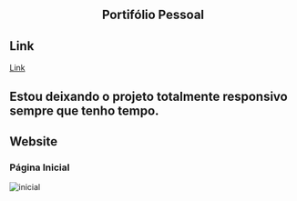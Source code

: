 <h2 align="center"> 
	Portifólio Pessoal
</h2>

## Link
[Link](https://matcastro.vercel.app/)

## Estou deixando o projeto totalmente responsivo sempre que tenho tempo.

## Website
### Página Inicial
![inicial](https://user-images.githubusercontent.com/94663972/187491021-25a902f9-cdc6-4c24-9c59-ec12063b9cdf.png)

